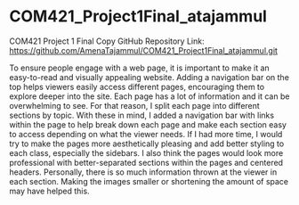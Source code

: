 # COM421_Project1Final_atajammul
COM421 Project 1 Final Copy
GitHub Repository Link: https://github.com/AmenaTajammul/COM421_Project1Final_atajammul.git


To ensure people engage with a web page, it is important to make it an easy-to-read and visually appealing website.
Adding a navigation bar on the top helps viewers easily access different pages, encouraging them to explore deeper into the site.
Each page has a lot of information and it can be overwhelming to see. For that reason, I split each page into different sections by topic.
With these in mind, I added a navigation bar with links within the page to help break down each page and make each section easy to access depending on what the viewer needs.
If I had more time, I would try to make the pages more aesthetically pleasing and add better styling to each class, especially the sidebars.
I also think the pages would look more professional with better-separated sections within the pages and centered headers.
Personally, there is so much information thrown at the viewer in each section.
Making the images smaller or shortening the amount of space may have helped this.
